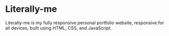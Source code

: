 # Literally-me

Literally-me is my fully responsive personal portfolio website, responsive for all devices, built using HTML, CSS, and JavaScript.

